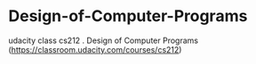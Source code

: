 # Design-of-Computer-Programs
udacity class cs212 . Design of Computer Programs   (https://classroom.udacity.com/courses/cs212)

